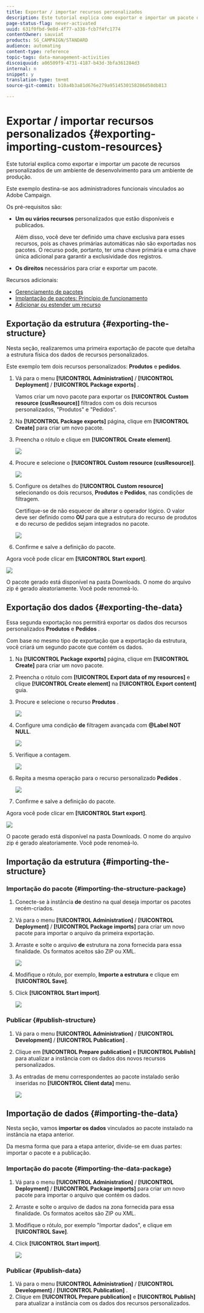 ```yaml
---
title: Exportar / importar recursos personalizados
description: Este tutorial explica como exportar e importar um pacote de recursos personalizados.
page-status-flag: never-activated
uuid: 631f0fbd-9e8d-4f77-a338-fcb7f4fc1774
contentOwner: sauviat
products: SG_CAMPAIGN/STANDARD
audience: automating
content-type: reference
topic-tags: data-management-activities
discoiquuid: a06509f9-4731-4187-b43d-3bfa361284d3
internal: n
snippet: y
translation-type: tm+mt
source-git-commit: b10a4b3a81d676e279a9514530158286d58db813

---
```



# Exportar / importar recursos personalizados {#exporting-importing-custom-resources}

Este tutorial explica como exportar e importar um pacote de recursos personalizados de um ambiente de desenvolvimento para um ambiente de produção.

Este exemplo destina-se aos administradores funcionais vinculados ao Adobe Campaign.

Os pré-requisitos são:

* **Um ou vários recursos** personalizados que estão disponíveis e publicados.

   Além disso, você deve ter definido uma chave exclusiva para esses recursos, pois as chaves primárias automáticas não são exportadas nos pacotes. O recurso pode, portanto, ter uma chave primária e uma chave única adicional para garantir a exclusividade dos registros.
* **Os direitos** necessários para criar e exportar um pacote.

Recursos adicionais:

* [Gerenciamento de pacotes](../../automating/using/managing-packages.md)
* [Implantação de pacotes: Princípio de funcionamento](../../developing/using/data-model-concepts.md)
* [Adicionar ou estender um recurso](../../developing/using/key-steps-to-add-a-resource.md)

##  Exportação da estrutura {#exporting-the-structure}

Nesta seção, realizaremos uma primeira exportação de pacote que detalha a estrutura física dos dados de recursos personalizados.

Este exemplo tem dois recursos personalizados: **Produtos** e **pedidos**.

1. Vá para o menu **[!UICONTROL Administration]** / **[!UICONTROL Deployment]** / **[!UICONTROL Package exports]** .

   Vamos criar um novo pacote para exportar os **[!UICONTROL Custom resource (cusResource)]** filtrados com os dois recursos personalizados, "Produtos" e "Pedidos".

1. Na **[!UICONTROL Package exports]** página, clique em **[!UICONTROL Create]** para criar um novo pacote.
1. Preencha o rótulo e clique em **[!UICONTROL Create element]**.

   ![](assets/cusresources_export1.png)

1. Procure e selecione o **[!UICONTROL Custom resource (cusResource)]**.

   ![](assets/cusresources_export2.png)

1. Configure os detalhes do **[!UICONTROL Custom resource]** selecionando os dois recursos, **Produtos** e **Pedidos**, nas condições de filtragem.

   Certifique-se de não esquecer de alterar o operador lógico. O valor deve ser definido como **OU** para que a estrutura do recurso de produtos e do recurso de pedidos sejam integrados no pacote.

   ![](assets/cusresources_export3.png)

1. Confirme e salve a definição do pacote.

Agora você pode clicar em **[!UICONTROL Start export]**.

![](assets/cusresources_export4.png)

O pacote gerado está disponível na pasta Downloads. O nome do arquivo zip é gerado aleatoriamente. Você pode renomeá-lo.

## Exportação dos dados {#exporting-the-data}

Essa segunda exportação nos permitirá exportar os dados dos recursos personalizados **Produtos** e **Pedidos** .

Com base no mesmo tipo de exportação que a exportação da estrutura, você criará um segundo pacote que contém os dados.

1. Na **[!UICONTROL Package exports]** página, clique em **[!UICONTROL Create]** para criar um novo pacote.
1. Preencha o rótulo com **[!UICONTROL Export data of my resources]** e clique **[!UICONTROL Create element]** na **[!UICONTROL Export content]** guia.
1. Procure e selecione o recurso **Produtos** .

   ![](assets/cusresources_exportdata1.png)

1. Configure uma condição **de** filtragem avançada com **@Label NOT NULL**.

   ![](assets/cusresources_exportdata2.png)

1. Verifique a contagem.

   ![](assets/cusresources_exportdata3.png)

1. Repita a mesma operação para o recurso personalizado **Pedidos** .

   ![](assets/cusresources_exportdata4.png)

1. Confirme e salve a definição do pacote.

Agora você pode clicar em **[!UICONTROL Start export]**.

![](assets/cusresources_exportdata5.png)

O pacote gerado está disponível na pasta Downloads. O nome do arquivo zip é gerado aleatoriamente. Você pode renomeá-lo.

## Importação da estrutura {#importing-the-structure}

### Importação do pacote {#importing-the-structure-package}

1. Conecte-se à instância **de** destino na qual deseja importar os pacotes recém-criados.
1. Vá para o menu **[!UICONTROL Administration]** / **[!UICONTROL Deployment]** / **[!UICONTROL Package imports]** para criar um novo pacote para importar o arquivo da primeira exportação.
1. Arraste e solte o arquivo **de** estrutura na zona fornecida para essa finalidade. Os formatos aceitos são ZIP ou XML.

   ![](assets/cusresources_import2.png)

1. Modifique o rótulo, por exemplo, **Importe a estrutura** e clique em **[!UICONTROL Save]**.
1. Click **[!UICONTROL Start import]**.

   ![](assets/cusresources_import3.png)

### Publicar {#publish-structure}

1. Vá para o menu **[!UICONTROL Administration]** / **[!UICONTROL Development]** / **[!UICONTROL Publication]** .
1. Clique em **[!UICONTROL Prepare publication]** e **[!UICONTROL Publish]** para atualizar a instância com os dados dos novos recursos personalizados.
1. As entradas de menu correspondentes ao pacote instalado serão inseridas no **[!UICONTROL Client data]** menu.

   ![](assets/cusresources_import1.png)

## Importação de dados {#importing-the-data}

Nesta seção, vamos **importar os dados** vinculados ao pacote instalado na instância na etapa anterior.

Da mesma forma que para a etapa anterior, divide-se em duas partes: importar o pacote e a publicação.

### Importação do pacote {#importing-the-data-package}

1. Vá para o menu **[!UICONTROL Administration]** / **[!UICONTROL Deployment]** / **[!UICONTROL Package imports]** para criar um novo pacote para importar o arquivo que contém os dados.
1. Arraste e solte o arquivo de dados na zona fornecida para essa finalidade. Os formatos aceitos são ZIP ou XML.
1. Modifique o rótulo, por exemplo "Importar dados", e clique em **[!UICONTROL Save]**.
1. Click **[!UICONTROL Start import]**.

   ![](assets/cusresources_importdata.png)

### Publicar {#publish-data}

1. Vá para o menu **[!UICONTROL Administration]** / **[!UICONTROL Development]** / **[!UICONTROL Publication]** .
1. Clique em **[!UICONTROL Prepare publication]** e **[!UICONTROL Publish]** para atualizar a instância com os dados dos recursos personalizados.
